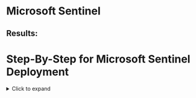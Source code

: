 # Microsoft Sentinel

## Results:


# Step-By-Step for Microsoft Sentinel Deployment

<details>
  <summary>Click to expand</summary>

## Step 1: Deploy Microsoft Sentinel
- Using the Microsoft Sentinel All In One to quick impletmentation
- https://github.com/Azure/Azure-Sentinel/tree/master/Tools/Sentinel-All-In-One

<img src="/Sentinel/s1.PNG">

## Step 2: Configure Microsoft Sentinel
- Select the closest location, and choose a resource name 
- Limit 10 GB for daily ingestion 

<img src="/Sentinel/s5.PNG">

### Enable both options in settings and choose active directory
- Select **all** the choices in Content Hub and Data connectors

<img src="/Sentinel/s2.PNG">

### Enable scheduled alert and select all the severity
<img src="/Sentinel/s3.PNG">

### Here is a summary of the configuration
<img src="/Sentinel/s4.PNG">

### There will be errors occur for your deployment, related to invalid licence.
- It is still good to use even it said the deploymet failed.

<img src="/Sentinel/s6.PNG">

### Here is a quick look of incident page in Microsoft Sentinel
<img src="/Sentinel/s7.PNG">


</details>
